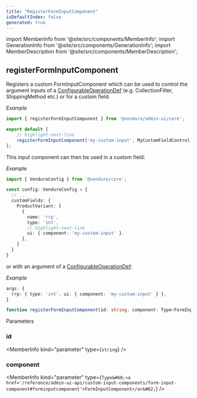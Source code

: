 ```yaml
---
title: "RegisterFormInputComponent"
isDefaultIndex: false
generated: true
---
```

<!-- This file was generated from the Vendure source. Do not modify. Instead, re-run the "docs:build" script -->
import MemberInfo from '@site/src/components/MemberInfo';
import GenerationInfo from '@site/src/components/GenerationInfo';
import MemberDescription from '@site/src/components/MemberDescription';


## registerFormInputComponent

<GenerationInfo sourceFile="packages/admin-ui/src/lib/core/src/extension/register-form-input-component.ts" sourceLine="53" packageName="@vendure/admin-ui" />

Registers a custom FormInputComponent which can be used to control the argument inputs
of a <a href='/reference/typescript-api/configurable-operation-def/#configurableoperationdef'>ConfigurableOperationDef</a> (e.g. CollectionFilter, ShippingMethod etc.) or for
a custom field.

*Example*

```ts title="providers.ts"
import { registerFormInputComponent } from '@vendure/admin-ui/core';

export default [
    // highlight-next-line
    registerFormInputComponent('my-custom-input', MyCustomFieldControl),
];
```

This input component can then be used in a custom field:

*Example*

```ts title="src/vendure-config.ts"
import { VendureConfig } from '@vendure/core';

const config: VendureConfig = {
  // ...
  customFields: {
    ProductVariant: [
      {
        name: 'rrp',
        type: 'int',
        // highlight-next-line
        ui: { component: 'my-custom-input' },
      },
    ]
  }
}
```

or with an argument of a <a href='/reference/typescript-api/configurable-operation-def/#configurableoperationdef'>ConfigurableOperationDef</a>:

*Example*

```ts
args: {
  rrp: { type: 'int', ui: { component: 'my-custom-input' } },
}
```

```ts title="Signature"
function registerFormInputComponent(id: string, component: Type<FormInputComponent>): void
```
Parameters

### id

<MemberInfo kind="parameter" type={`string`} />

### component

<MemberInfo kind="parameter" type={`Type&#60;<a href='/reference/admin-ui-api/custom-input-components/form-input-component#forminputcomponent'>FormInputComponent</a>&#62;`} />

